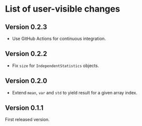 # List of user-visible changes

## Version 0.2.3

- Use GitHub Actions for continuous integration.


## Version 0.2.2

- Fix `size` for `IndependentStatistics` objects.


## Version 0.2.0

- Extend `mean`, `var` and `std` to yield result for a given array index.


## Version 0.1.1

First released version.
